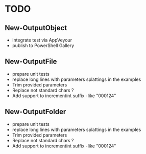 # TODO 

## New-OutputObject

- integrate test via AppVeyour
- publish to PowerShell Gallery


## New-OutputFile
- prepare unit tests
- replace long lines with parameters splattings in the examples
- Trim provided parameters
- Replace not standard chars ?
- Add support to incrementint suffix -like "000124"

## New-OutputFolder
- prepare unit tests
- replace long lines with parameters splattings in the examples
- Trim provided parameters
- Replace not standard chars ?
- Add support to incrementint suffix -like "000124"


